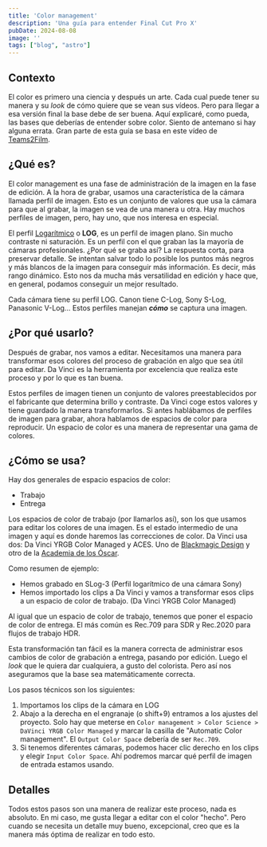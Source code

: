 ```yaml
---
title: 'Color management'
description: 'Una guía para entender Final Cut Pro X'
pubDate: 2024-08-08
image: ''
tags: ["blog", "astro"]
---
```


## Contexto

El color es primero una ciencia y después un arte. Cada cual puede tener su manera y su *look* de cómo quiere que se vean sus vídeos. Pero para llegar a esa versión final la base debe de ser buena. Aquí explicaré, como pueda, las bases que deberías de entender sobre color. Siento de antemano si hay alguna errata.
Gran parte de esta guía se basa en este vídeo de [Teams2Film](https://www.youtube.com/watch?v=w0ubDSzEEYg).

## ¿Qué es?

El color management es una fase de administración de la imagen en la fase de edición. A la hora de grabar, usamos una característica de la cámara llamada perfil de imagen. Esto es un conjunto de valores que usa la cámara para que al grabar, la imagen se vea de una manera u otra. Hay muchos perfiles de imagen, pero, hay uno, que nos interesa en especial.

El perfil [Logarítmico](https://www.bhphotovideo.com/explora/video/tips-and-solutions/understanding-log-format-recording) o **LOG**, es un perfil de imagen plano. Sin mucho contraste ni saturación. Es un perfil con el que graban las la mayoría de cámaras profesionales. ¿Por qué se graba así? La respuesta corta, para preservar detalle. Se intentan salvar todo lo posible los puntos más negros y más blancos de la imagen para conseguir más información. Es decir, más rango dinámico. Esto nos da mucha más versatilidad en edición y hace que, en general, podamos conseguir un mejor resultado.

Cada cámara tiene su perfil LOG. Canon tiene C-Log, Sony S-Log, Panasonic V-Log... Estos perfiles manejan ***cómo*** se captura una imagen.

## ¿Por qué usarlo?

Después de grabar, nos vamos a editar. Necesitamos una manera para transformar esos colores del proceso de grabación en algo que sea útil para editar. Da Vinci es la herramienta por excelencia que realiza este proceso y por lo que es tan buena.

Estos perfiles de imagen tienen un conjunto de valores preestablecidos por el fabricante que determina brillo y contraste. Da Vinci coge estos valores y tiene guardado la manera transformarlos. Si antes hablábamos de perfiles de imagen para grabar, ahora hablamos de espacios de color para reproducir. Un espacio de color es una manera de representar una gama de colores.

## ¿Cómo se usa?

Hay dos generales de espacio espacios de color:
- Trabajo
- Entrega

Los espacios de color de trabajo (por llamarlos así), son los que usamos para editar los colores de una imagen. Es el estado intermedio de una imagen y aquí es donde haremos las correcciones de color. Da Vinci usa dos: Da Vinci YRGB Color Managed y ACES. Uno de [Blackmagic Design](https://www.blackmagicdesign.com/) y otro de la [Academia de los Óscar](https://www.oscars.org/science-technology/sci-tech-projects/aces).

Como resumen de ejemplo:
- Hemos grabado en SLog-3 (Perfil logarítmico de una cámara Sony)
- Hemos importado los clips a Da Vinci y vamos a transformar esos clips a un espacio de color de trabajo. (Da Vinci YRGB Color Managed)

Al igual que un espacio de color de trabajo, tenemos que poner el espacio de color de entrega. El más común es Rec.709 para SDR y Rec.2020 para flujos de trabajo HDR.

Esta transformación tan fácil es la manera correcta de administrar esos cambios de color de grabación a entrega, pasando por edición. Luego el *look* que le quiera dar cualquiera, a gusto del colorista. Pero así nos aseguramos que la base sea matemáticamente correcta.

Los pasos técnicos son los siguientes:
1. Importamos los clips de la cámara en LOG
2. Abajo a la derecha en el engranaje (o shift+9) entramos a los ajustes del proyecto. Solo hay que meterse en `Color management > Color Science > DaVinci YRGB Color Managed` y marcar la casilla de "Automatic Color management". El `Output Color Space` debería de ser `Rec.709`.
3. Si tenemos diferentes cámaras, podemos hacer clic derecho en los clips y elegir `Input Color Space`. Ahí podremos marcar qué perfil de imagen de entrada estamos usando.

## Detalles

Todos estos pasos son una manera de realizar este proceso, nada es absoluto. En mi caso, me gusta llegar a editar con el color "hecho". Pero cuando se necesita un detalle muy bueno, excepcional, creo que es la manera más óptima de realizar en todo esto.
